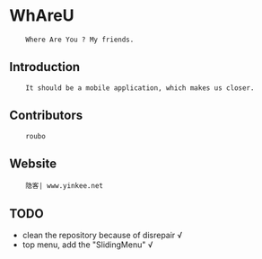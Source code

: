 # WhAreU

        Where Are You ? My friends.

## Introduction

        It should be a mobile application, which makes us closer.

## Contributors

        roubo

## Website

        隐客| www.yinkee.net

## TODO

   * clean the repository because of disrepair √
   * top menu, add the "SlidingMenu" √
